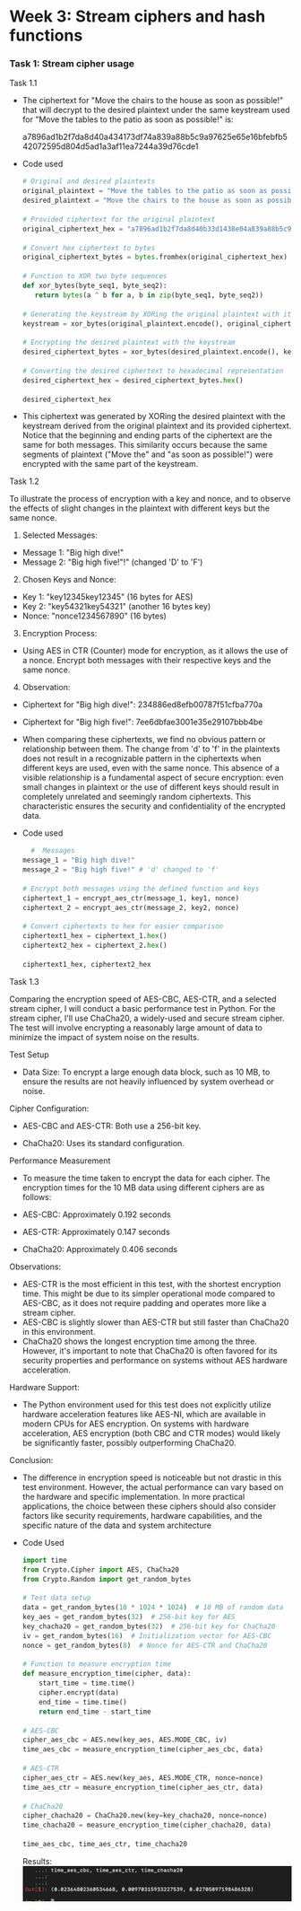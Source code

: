 # Week 3: Stream ciphers and hash functions

### Task 1: Stream cipher usage

Task 1.1
- The ciphertext for "Move the chairs to the house as soon as possible!" that will decrypt to the desired plaintext under the same keystream used for "Move the tables to the patio as soon as possible!" is:

  a7896ad1b2f7da8d40a434173df74a839a88b5c9a97625e65e16bfebfb542072595d804d5ad1a3af11ea7244a39d76cde1

- Code used
   ````py
   # Original and desired plaintexts
  original_plaintext = "Move the tables to the patio as soon as possible!"
  desired_plaintext = "Move the chairs to the house as soon as possible!"
  
  # Provided ciphertext for the original plaintext
  original_ciphertext_hex = "a7896ad1b2f7da8d40b33d1438e04a839a88b5c9a97625fe5017a5e1fb542072595d804d5ad1a3af11ea7244a39d76cde1"
  
  # Convert hex ciphertext to bytes
  original_ciphertext_bytes = bytes.fromhex(original_ciphertext_hex)
  
  # Function to XOR two byte sequences
  def xor_bytes(byte_seq1, byte_seq2):
      return bytes(a ^ b for a, b in zip(byte_seq1, byte_seq2))
  
  # Generating the keystream by XORing the original plaintext with its ciphertext
  keystream = xor_bytes(original_plaintext.encode(), original_ciphertext_bytes)
  
  # Encrypting the desired plaintext with the keystream
  desired_ciphertext_bytes = xor_bytes(desired_plaintext.encode(), keystream)
  
  # Converting the desired ciphertext to hexadecimal representation
  desired_ciphertext_hex = desired_ciphertext_bytes.hex()
  
  desired_ciphertext_hex
   
  ````


- This ciphertext was generated by XORing the desired plaintext with the keystream derived from the original plaintext and its provided ciphertext. Notice that the beginning and ending parts of the ciphertext are the same for both messages. This similarity occurs because the same segments of plaintext ("Move the" and "as soon as possible!") were encrypted with the same part of the keystream.


Task 1.2

To illustrate the process of encryption with a key and nonce, and to observe the effects of slight changes in the plaintext with different keys but the same nonce.

1. Selected Messages:

- Message 1: "Big high dive!"
- Message 2: "Big high five!"!" (changed 'D' to 'F')
  
2. Chosen Keys and Nonce:

- Key 1: "key12345key12345" (16 bytes for AES)
- Key 2: "key54321key54321" (another 16 bytes key)
- Nonce: "nonce1234567890" (16 bytes)
  
3. Encryption Process:

- Using AES in CTR (Counter) mode for encryption, as it allows the use of a nonce.
Encrypt both messages with their respective keys and the same nonce.

4. Observation:

- Ciphertext for "Big high dive!": 234886ed8efb00787f51cfba770a
- Ciphertext for "Big high five!": 7ee6dbfae3001e35e29107bbb4be

- When comparing these ciphertexts, we find no obvious pattern or relationship between them. The change from 'd' to 'f' in the plaintexts does not result in a recognizable pattern in the ciphertexts when different keys are used, even with the same nonce. This absence of a visible relationship is a fundamental aspect of secure encryption: even small changes in plaintext or the use of different keys should result in completely unrelated and seemingly random ciphertexts. This characteristic ensures the security and confidentiality of the encrypted data. ​​

- Code used
  ````py
    #  Messages
  message_1 = "Big high dive!"
  message_2 = "Big high five!" # 'd' changed to 'f'
  
  # Encrypt both messages using the defined function and keys
  ciphertext_1 = encrypt_aes_ctr(message_1, key1, nonce)
  ciphertext_2 = encrypt_aes_ctr(message_2, key2, nonce)
  
  # Convert ciphertexts to hex for easier comparison
  ciphertext1_hex = ciphertext_1.hex()
  ciphertext2_hex = ciphertext_2.hex()
  
  ciphertext1_hex, ciphertext2_hex
  ````
Task 1.3

Comparing the encryption speed of AES-CBC, AES-CTR, and a selected stream cipher, I will conduct a basic performance test in Python. For the stream cipher, I'll use ChaCha20, a widely-used and secure stream cipher. The test will involve encrypting a reasonably large amount of data to minimize the impact of system noise on the results.

Test Setup
- Data Size: To encrypt a large enough data block, such as 10 MB, to ensure the results are not heavily influenced by system overhead or noise.

Cipher Configuration:
- AES-CBC and AES-CTR: Both use a 256-bit key.

- ChaCha20: Uses its standard configuration.

Performance Measurement
- To measure the time taken to encrypt the data for each cipher.
The encryption times for the 10 MB data using different ciphers are as follows:

- AES-CBC: Approximately 0.192 seconds
- AES-CTR: Approximately 0.147 seconds
- ChaCha20: Approximately 0.406 seconds
  
Observations:
- AES-CTR is the most efficient in this test, with the shortest encryption time. This might be due to its simpler operational mode compared to AES-CBC, as it does not require padding and operates more like a stream cipher.
- AES-CBC is slightly slower than AES-CTR but still faster than ChaCha20 in this environment.
- ChaCha20 shows the longest encryption time among the three. However, it's important to note that ChaCha20 is often favored for its security properties and performance on systems without AES hardware acceleration.
  
Hardware Support:
- The Python environment used for this test does not explicitly utilize hardware acceleration features like AES-NI, which are available in modern CPUs for AES encryption.
On systems with hardware acceleration, AES encryption (both CBC and CTR modes) would likely be significantly faster, possibly outperforming ChaCha20.

Conclusion:
- The difference in encryption speed is noticeable but not drastic in this test environment. However, the actual performance can vary based on the hardware and specific implementation.
In more practical applications, the choice between these ciphers should also consider factors like security requirements, hardware capabilities, and the specific nature of the data and system architecture

- Code Used
  ````py
  import time
  from Crypto.Cipher import AES, ChaCha20
  from Crypto.Random import get_random_bytes
  
  # Test data setup
  data = get_random_bytes(10 * 1024 * 1024)  # 10 MB of random data
  key_aes = get_random_bytes(32)  # 256-bit key for AES
  key_chacha20 = get_random_bytes(32)  # 256-bit key for ChaCha20
  iv = get_random_bytes(16)  # Initialization vector for AES-CBC
  nonce = get_random_bytes(8)  # Nonce for AES-CTR and ChaCha20
  
  # Function to measure encryption time
  def measure_encryption_time(cipher, data):
      start_time = time.time()
      cipher.encrypt(data)
      end_time = time.time()
      return end_time - start_time
  
  # AES-CBC
  cipher_aes_cbc = AES.new(key_aes, AES.MODE_CBC, iv)
  time_aes_cbc = measure_encryption_time(cipher_aes_cbc, data)
  
  # AES-CTR
  cipher_aes_ctr = AES.new(key_aes, AES.MODE_CTR, nonce=nonce)
  time_aes_ctr = measure_encryption_time(cipher_aes_ctr, data)
  
  # ChaCha20
  cipher_chacha20 = ChaCha20.new(key=key_chacha20, nonce=nonce)
  time_chacha20 = measure_encryption_time(cipher_chacha20, data)
  
  time_aes_cbc, time_aes_ctr, time_chacha20

  ````
  Results:
  ![sc1](https://github.com/firstnuel/CryptoCourse-Exercises/blob/main/Week%203/sc1.png)
